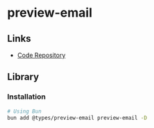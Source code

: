 # preview-email

<!--
https://github.com/lukevella/rallly/blob/main/packages/emails/src/send-email.tsx
-->

## Links

- [Code Repository](https://github.com/forwardemail/preview-email)

## Library

### Installation

```sh
# Using Bun
bun add @types/preview-email preview-email -D
```
